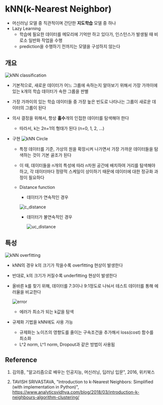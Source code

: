 # kNN(k-Nearest Neighbor)

- 머신러닝 모델 중 직관적이며 간단한 **지도학습** 모델 중 하나
- Lazy Learning
  - 학습에 필요한 데이터를 메모리에 기억만 하고 있다가, 인스턴스가 발생될 때 비로소 일반화 작업을 수행
  - prediction을 수행하기 전까지는 모델을 구성하지 않는다

## 개요

![kNN classification](https://www.mathworks.com/matlabcentral/mlc-downloads/downloads/submissions/63621/versions/2/screenshot.gif)

- 기본적으로, 새로운 데이터가 어느 그룹에 속하는지 알아보기 위해서 가장 가까이에 있는 k개의 학습 데이터가 속한 그룹을 판별
- 가장 가까이의 있는 학습 데이터들 중 가장 높은 빈도로 나타나는 그룹이 새로운 데이터의 그룹이 된다
- 의사 결정을 위해서, 항상 **홀수**개의 인접한 데이터를 탐색해야 한다

  - 따라서, k는 2n+1의 형태가 된다 (n=0, 1, 2, ...)

- 구현
  ![kNN Circle](https://upload.wikimedia.org/wikipedia/commons/thumb/e/e7/KnnClassification.svg/220px-KnnClassification.svg.png)

  - 특정 데이터를 기준, 가상의 원을 확장시켜 나가면서 가장 가까운 데이터들을 탐색하는 것이 기본 골조가 된다

  - 이 때, 데이터들을 n개의 특성에 따라 n차원 공간에 배치하여 거리를 탐색해야 하고, 각 데이터마다 정량적 스케일이 상이하기 때문에 데이터에 대한 정규화 과정이 필요하다

  - Distance function

    - 데이터가 연속적인 경우

    ![c_distance](https://www.saedsayad.com/images/KNN_similarity.png)

    - 데이터가 불연속적인 경우

      ![uc_distance](https://www.saedsayad.com/images/KNN_hamming.png)

## 특성

![kNN overfitting](https://elvinouyang.github.io/assets/images/Introduction%20to%20Machine%20Learning%20with%20Python%20-%20Chapter%202%20-%20Datasets%20and%20kNN_files/Introduction%20to%20Machine%20Learning%20with%20Python%20-%20Chapter%202%20-%20Datasets%20and%20kNN_31_1.png)

- kNN의 경우 k의 크기가 작을수록 overfitting 현상이 발생한다

- 반대로, k의 크기가 커질수록 underfitting 현상이 발생한다

- 올바른 k를 찾기 위해, 데이터를 7:3이나 9:1정도로 나눠서 테스트 데이터를 통해 에러율을 비교한다

  ![error](https://www.analyticsvidhya.com/wp-content/uploads/2014/10/training-error_11.png)

  - 에러가 최소가 되는 k값을 탐색

- 규제화 기법을 kNN에도 사용 가능

  - 규제화는 노이즈의 영향도를 줄이는 구속조건을 추가해서 loss(cost) 함수를 최소화
  - L^2 norm, L^1 norm, Dropout과 같은 방법이 사용됨

## Reference

1. 김의중, "알고리즘으로 배우는 인공지능, 머신러닝, 딥러닝 입문", 2016, 위키북스

2. TAVISH SRIVASTAVA, "Introduction to k-Nearest Neighbors: Simplified (with implementation in Python)", https://www.analyticsvidhya.com/blog/2018/03/introduction-k-neighbours-algorithm-clustering/